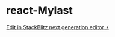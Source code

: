 # react-Mylast

[Edit in StackBlitz next generation editor ⚡️](https://stackblitz.com/~/github.com/SamMsdRoy/react-Mylast)